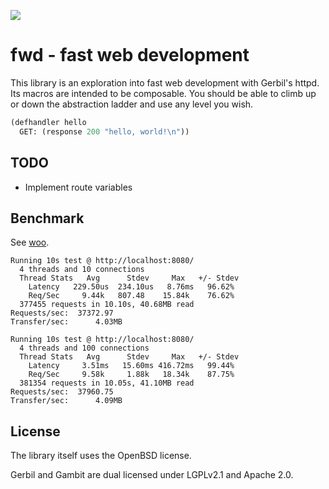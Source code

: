 ![](https://github.com/belmarca/gerbil-fwd/workflows/test/badge.svg)
# fwd - fast web development
This library is an exploration into fast web development with Gerbil's httpd. Its macros are intended to be composable. You should be able to climb up or down the abstraction ladder and use any level you wish.

```scheme
(defhandler hello
  GET: (response 200 "hello, world!\n"))
```

## TODO

- Implement route variables

## Benchmark

See [woo](https://github.com/fukamachi/woo/blob/master/benchmark.md).

```
Running 10s test @ http://localhost:8080/
  4 threads and 10 connections
  Thread Stats   Avg      Stdev     Max   +/- Stdev
    Latency   229.50us  234.10us   8.76ms   96.62%
    Req/Sec     9.44k   807.48    15.84k    76.62%
  377455 requests in 10.10s, 40.68MB read
Requests/sec:  37372.97
Transfer/sec:      4.03MB
```

```
Running 10s test @ http://localhost:8080/
  4 threads and 100 connections
  Thread Stats   Avg      Stdev     Max   +/- Stdev
    Latency     3.51ms   15.60ms 416.72ms   99.44%
    Req/Sec     9.58k     1.88k   18.34k    87.75%
  381354 requests in 10.05s, 41.10MB read
Requests/sec:  37960.75
Transfer/sec:      4.09MB
```

## License
The library itself uses the OpenBSD license.

Gerbil and Gambit are dual licensed under LGPLv2.1 and Apache 2.0.
